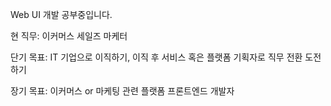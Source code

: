 Web UI 개발 공부중입니다.

현 직무: 이커머스 세일즈 마케터

단기 목표: IT 기업으로 이직하기, 이직 후 서비스 혹은 플랫폼 기획자로 직무 전환 도전하기

장기 목표: 이커머스 or 마케팅 관련 플랫폼 프론트엔드 개발자
